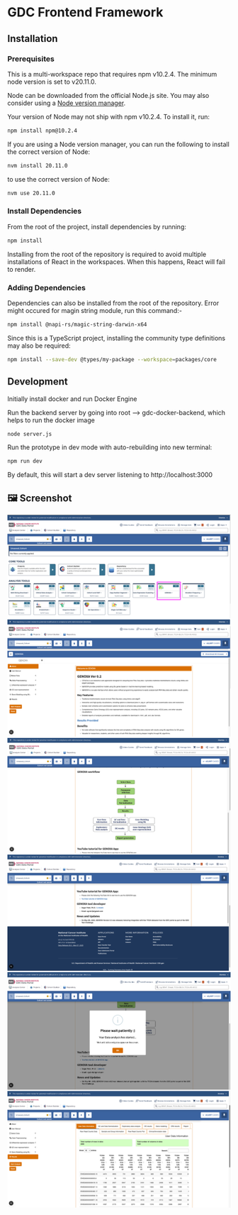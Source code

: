 # GDC Frontend Framework

## Installation

### Prerequisites

This is a multi-workspace repo that requires npm v10.2.4. The minimum node version is set to v20.11.0.

Node can be downloaded from the official Node.js site. You may also consider using a [Node version manager](https://docs.npmjs.com/cli/v7/configuring-npm/install#using-a-node-version-manager-to-install-nodejs-and-npm).

Your version of Node may not ship with npm v10.2.4. To install it, run:

```bash
npm install npm@10.2.4
```

If you are using a Node version manager, you can run the following to install the correct version of Node:

```bash
nvm install 20.11.0
```

to use the correct version of Node:

```bash
nvm use 20.11.0
```

### Install Dependencies

From the root of the project, install dependencies by running:

```bash
npm install
```

Installing from the root of the repository is required to avoid
multiple installations of React in the workspaces. When this happens,
React will fail to render.

### Adding Dependencies

Dependencies can also be installed from the root of the repository.
Error might occured for magin string module, run this command:-

```bash
npm install @napi-rs/magic-string-darwin-x64
```

Since this is a TypeScript project, installing the community type definitions may also be required:

```bash
npm install --save-dev @types/my-package --workspace=packages/core
```

## Development

Initially install docker and run Docker Engine

Run the backend server by going into root --> gdc-docker-backend, which helps to run the docker image
```bash
node server.js
```

Run the prototype in dev mode with auto-rebuilding into new terminal:

```bash
npm run dev
```

By default, this will start a dev server listening to http://localhost:3000

## 🖼️ Screenshot

![App Screenshot](./assets/1.png)
![App Screenshot](./assets/2.png)
![App Screenshot](./assets/3.png)
![App Screenshot](./assets/4.png)
![App Screenshot](./assets/5.png)
![App Screenshot](./assets/6.png)
